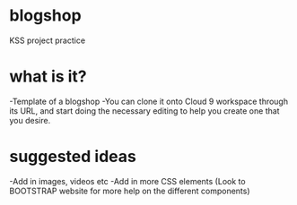 # blogshop
KSS project practice

# what is it?
-Template of a blogshop
-You can clone it onto Cloud 9 workspace through its URL, and start doing the necessary editing to help you create one that you desire. 

# suggested ideas
-Add in images, videos etc
-Add in more CSS elements (Look to BOOTSTRAP website for more help on the different components) 
